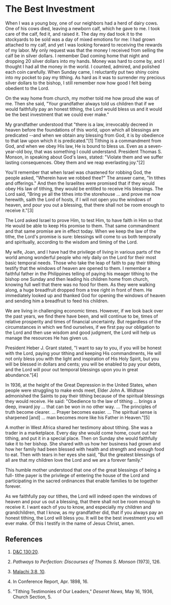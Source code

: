 # The Best Investment

When I was a young boy, one of our neighbors had a herd of dairy cows. One of
his cows died, leaving a newborn calf, which he gave to me. I took care of the
calf, fed it, and raised it. The day my dad took it to the stockyards to be
sold was a day of mixed emotions for me: I had grown attached to my calf, and
yet I was looking forward to receiving the rewards of my labor. My only
request was that the money I received from selling the calf be in silver
dollars. I remember Dad coming home that night and dropping 20 silver dollars
into my hands. Money was hard to come by, and I thought I had all the money in
the world. I counted, admired, and polished each coin carefully. When Sunday
came, I reluctantly put two shiny coins into my pocket to pay my tithing. As
hard as it was to surrender my precious silver dollars to the bishop, I still
remember now how good I felt being obedient to the Lord.

On the way home from church, my mother told me how proud she was of me. Then
she said, "Your grandfather always told us children that if we would
faithfully pay an honest tithing, the Lord would bless us and it would be the
best investment that we could ever make."

My grandfather understood that "there is a law, irrevocably decreed in heaven
before the foundations of this world, upon which all blessings are predicated
--and when we obtain any blessing from God, it is by obedience to that law
upon which it is predicated."[1] Tithing is a commandment from God, and when
we obey His law, He is bound to bless us. Even as a seven-year-old boy, that
was something I could understand. President Thomas S. Monson, in speaking
about God's laws, stated: "Violate them and we suffer lasting consequences.
Obey them and we reap everlasting joy."[2]

You'll remember that when Israel was chastened for robbing God, the people
asked, "Wherein have we robbed thee?" The answer came, "In tithes and
offerings." And then the Israelites were promised that if they would obey His
law of tithing, they would be entitled to receive His blessings. The Lord
said, "Bring ye all the tithes into the storehouse ... and prove me now
herewith, saith the Lord of hosts, if I will not open you the windows of
heaven, and pour you out a blessing, that there shall not be room enough to
receive it."[3]

The Lord asked Israel to prove Him, to test Him, to have faith in Him so that
He would be able to keep His promise to them. That same commandment and that
same promise are in effect today. When we keep the law of the tithe, the
Lord's promise is sure: blessings will come to us both temporally and
spiritually, according to the wisdom and timing of the Lord.

My wife, Joan, and I have had the privilege of living in various parts of the
world among wonderful people who rely daily on the Lord for their most basic
temporal needs. Those who take the leap of faith to pay their tithing testify
that the windows of heaven are opened to them. I remember a faithful father in
the Philippines telling of paying his meager tithing to the bishop one Sunday
and then leading his children home from church, knowing full well that there
was no food for them. As they were walking along, a huge breadfruit dropped
from a tree right in front of them. He immediately looked up and thanked God
for opening the windows of heaven and sending him a breadfruit to feed his
children.

We are living in challenging economic times. However, if we look back over the
past years, we find there have been, and will continue to be, times of
relative prosperity and times of financial uncertainty. But regardless of the
circumstances in which we find ourselves, if we first pay our obligation to
the Lord and then use wisdom and good judgment, the Lord will help us manage
the resources He has given us.

President Heber J. Grant stated, "I want to say to you, if you will be honest
with the Lord, paying your tithing and keeping His commandments, He will not
only bless you with the light and inspiration of His Holy Spirit, but you will
be blessed in dollars and cents; you will be enabled to pay your debts, and
the Lord will pour out temporal blessings upon you in great abundance."[4]

In 1936, at the height of the Great Depression in the United States, when
people were struggling to make ends meet, Elder John A. Widtsoe admonished the
Saints to pay their tithing because of the spiritual blessings they would
receive. He said: "Obedience to the law of tithing ... brings a deep, inward joy
... that can be won in no other way. ... The principles of truth become clearer. ...
Prayer becomes easier. ... The spiritual sense is sharpened [and] ... man becomes
more like his Father in Heaven."[5]

A mother in West Africa shared her testimony about tithing. She was a trader
in a marketplace. Every day she would come home, count out her tithing, and
put it in a special place. Then on Sunday she would faithfully take it to her
bishop. She shared with us how her business had grown and how her family had
been blessed with health and strength and enough food to eat. Then with tears
in her eyes she said, "But the greatest blessings of all are that my children
love the Lord and we are a forever family."

This humble mother understood that one of the great blessings of being a full-
tithe payer is the privilege of entering the house of the Lord and
participating in the sacred ordinances that enable families to be together
forever.

As we faithfully pay our tithes, the Lord will indeed open the windows of
heaven and pour us out a blessing, that there shall not be room enough to
receive it. I want each of you to know, and especially my children and
grandchildren, that I know, as my grandfather did, that if you always pay an
honest tithing, the Lord will bless you. It will be the best investment you
will ever make. Of this I testify in the name of Jesus Christ, amen.

## References

  1. [D&amp;C 130:20](https://www.lds.org/scriptures/dc-testament/dc/130.20?lang=eng#19).

  2. _Pathways to Perfection: Discourses of Thomas S. Monson_ (1973), 126.

  3. [Malachi 3:8, 10](https://www.lds.org/scriptures/ot/mal/3.8,10?lang=eng#7).

  4. In Conference Report, Apr. 1898, 16.

  5. "Tithing Testimonies of Our Leaders," _Deseret News,_ May 16, 1936, Church Section, 5.

